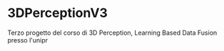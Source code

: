 # 3DPerceptionV3
Terzo progetto del corso di 3D Perception, Learning Based Data Fusion presso l'unipr
